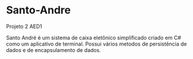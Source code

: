 # Santo-Andre
Projeto 2 AED1

Santo André é um sistema de caixa eletônico simplificado criado em C# como um aplicativo de terminal.
Possui vários metodos de persistência de dados e de encapsulamento de dados.
